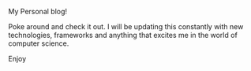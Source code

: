 My Personal blog!

Poke around and check it out. I will be updating this constantly with new technologies, frameworks and anything that excites me in the world of computer science.

Enjoy
